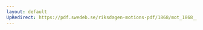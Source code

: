 ```yaml
---
layout: default
UpRedirect: https://pdf.swedeb.se/riksdagen-motions-pdf/1868/mot_1868__fk__00085.pdf
---
```

